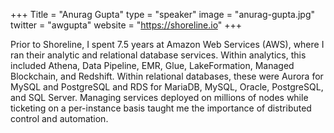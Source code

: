 +++
Title = "Anurag Gupta"
type = "speaker"
image = "anurag-gupta.jpg"
twitter = "awgupta"
website = "https://shoreline.io"
+++

Prior to Shoreline, I spent 7.5 years at Amazon Web Services (AWS), where I ran their analytic and relational database services. Within analytics, this included Athena, Data Pipeline, EMR, Glue, LakeFormation, Managed Blockchain, and Redshift. Within relational databases, these were Aurora for MySQL and PostgreSQL and RDS for MariaDB, MySQL, Oracle, PostgreSQL, and SQL Server. Managing services deployed on millions of nodes while ticketing on a per-instance basis taught me the importance of distributed control and automation.
